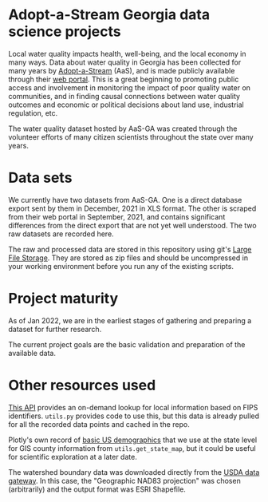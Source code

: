 # Adopt-a-Stream Georgia data science projects

Local water quality impacts health, well-being, and the local economy in many ways. Data about water quality in Georgia has been collected for many years by [Adopt-a-Stream](https://adoptastream.georgia.gov/) (AaS), and is made publicly available through their [web portal](http://aas.gaepd.org). This is a great beginning to promoting public access and involvement in monitoring the impact of poor quality water on communities, and in finding causal connections between water quality outcomes and economic or political decisions about land use, industrial regulation, etc.

The water quality dataset hosted by AaS-GA was created through the volunteer efforts of many citizen scientists throughout the state over many years.

# Data sets

We currently have two datasets from AaS-GA. One is a direct database export sent by them in December, 2021 in XLS format. The other is scraped from their web portal in September, 2021, and contains significant differences from the direct export that are not yet well understood. The two raw datasets are recorded here.

The raw and processed data are stored in this repository using git's [Large File Storage](https://docs.github.com/en/repositories/working-with-files/managing-large-files/about-large-files-on-github). They are stored as zip files and should be uncompressed in your working environment before you run any of the existing scripts.

# Project maturity

As of Jan 2022, we are in the earliest stages of gathering and preparing a dataset for further research.

The current project goals are the basic validation and preparation of the available data.

# Other resources used

[This API](https://geo.fcc.gov/api/census/block/find?latitude={}&longitude={}&format=json) provides an on-demand lookup for local information based on FIPS identifiers. `utils.py` provides code to use this, but this data is already pulled for all the recorded data points and cached in the repo.

Plotly's own record of [basic US demographics](https://raw.githubusercontent.com/plotly/datasets/master/minoritymajority.csv') that we use at the state level for GIS county information from `utils.get_state_map`, but it could be useful for scientific exploration at a later date.

The watershed boundary data was downloaded directly from the [USDA data gateway](https://datagateway.nrcs.usda.gov/). In this case, the "Geographic NAD83 projection" was chosen (arbitrarily) and the output format was ESRI Shapefile.
